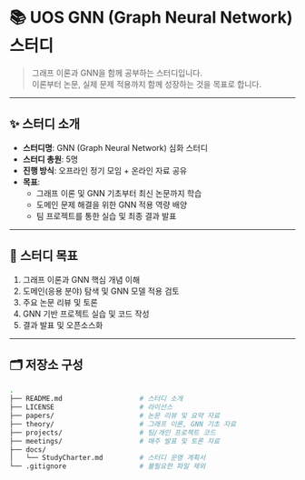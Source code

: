 # 📚 UOS GNN (Graph Neural Network) 스터디

> 그래프 이론과 GNN을 함께 공부하는 스터디입니다.  
> 이론부터 논문, 실제 문제 적용까지 함께 성장하는 것을 목표로 합니다.

---

## ✨ 스터디 소개

- **스터디명**: GNN (Graph Neural Network) 심화 스터디
- **스터디 총원**: 5명
- **진행 방식**: 오프라인 정기 모임 + 온라인 자료 공유
- **목표**: 
  - 그래프 이론 및 GNN 기초부터 최신 논문까지 학습
  - 도메인 문제 해결을 위한 GNN 적용 역량 배양
  - 팀 프로젝트를 통한 실습 및 최종 결과 발표

---

## 🎯 스터디 목표

1. 그래프 이론과 GNN 핵심 개념 이해
2. 도메인(응용 분야) 탐색 및 GNN 모델 적용 검토
3. 주요 논문 리뷰 및 토론
4. GNN 기반 프로젝트 실습 및 코드 작성
5. 결과 발표 및 오픈소스화

---

## 🗂️ 저장소 구성

```bash
.
├── README.md                   # 스터디 소개
├── LICENSE                     # 라이선스
├── papers/                     # 논문 리뷰 및 요약 자료
├── theory/                     # 그래프 이론, GNN 기초 자료
├── projects/                   # 팀/개인 프로젝트 코드
├── meetings/                   # 매주 발표 및 토론 자료
├── docs/
│   └── StudyCharter.md         # 스터디 운영 계획서
└── .gitignore                  # 불필요한 파일 제외
```